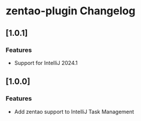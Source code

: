 <!-- Keep a Changelog guide -> https://keepachangelog.com -->

# zentao-plugin Changelog

## [1.0.1]
### Features
- Support for IntelliJ 2024.1


## [1.0.0]
### Features
- Add zentao support to IntelliJ Task Management 

